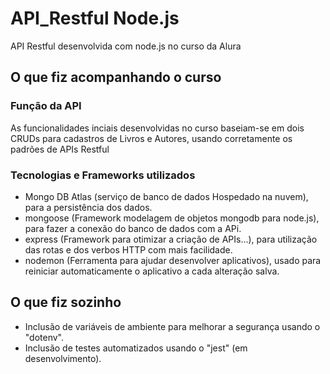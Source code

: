 # API_Restful Node.js
API Restful desenvolvida com node.js no curso da Alura

## O que fiz acompanhando o curso

### Função da API
As funcionalidades inciais desenvolvidas no curso baseiam-se em dois CRUDs para cadastros de Livros e Autores, usando corretamente os padrões de APIs Restful

### Tecnologias e Frameworks utilizados
- Mongo DB Atlas (serviço de banco de dados Hospedado na nuvem), para a persistência dos dados. 
- mongoose (Framework modelagem de objetos mongodb para node.js), para fazer a conexão do banco de dados com a APi.
- express (Framework para otimizar a criação de APIs...), para utilização das rotas e dos verbos HTTP com mais facilidade.
- nodemon (Ferramenta para ajudar desenvolver aplicativos), usado para reiniciar automaticamente o aplicativo a cada alteração salva.

## O que fiz sozinho

- Inclusão de variáveis de ambiente para melhorar a segurança usando o "dotenv".
- Inclusão de testes automatizados usando o "jest" (em desenvolvimento).
